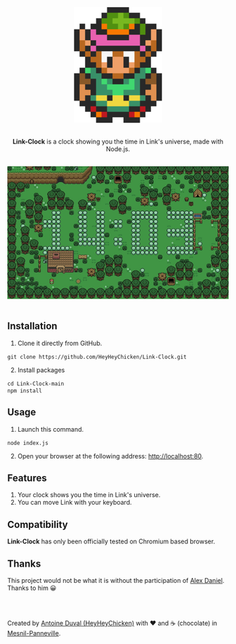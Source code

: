 <div align="center">

<img src="https://raw.githubusercontent.com/HeyHeyChicken/Link-Clock/main/resources/logo.png" width="200">
<br><br>

**Link-Clock** is a clock showing you the time in Link's universe, made with Node.js.<br>

<br>

<img src="https://raw.githubusercontent.com/HeyHeyChicken/Link-Clock/main/resources/wallpaper.jpg">
</div>

<br>

## Installation

1) Clone it directly from GitHub.
```
git clone https://github.com/HeyHeyChicken/Link-Clock.git
```
2) Install packages
```
cd Link-Clock-main
npm install
```

## Usage

1) Launch this command.
```
node index.js
```
2) Open your browser at the following address: [http://localhost:80](http://localhost:80).

## Features

1) Your clock shows you the time in Link's universe.<br/>
2) You can move Link with your keyboard.

## Compatibility

**Link-Clock** has only been officially tested on Chromium based browser.

## Thanks

This project would not be what it is without the participation of [Alex Daniel](https://discordapp.com/users/274184344300552192). Thanks to him 😀

<br>
<br>

Created by [Antoine Duval (HeyHeyChicken)](//antoine.cuffel.fr) with ❤ and ☕ (chocolate) in [Mesnil-Panneville](//en.wikipedia.org/wiki/Mesnil-Panneville).
